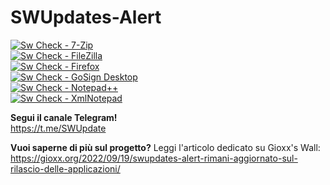 # SWUpdates-Alert
[![Sw Check - 7-Zip](https://github.com/gioxx/SWUpdates-Alert/actions/workflows/sw_7zip.yml/badge.svg)](https://github.com/gioxx/SWUpdates-Alert/actions/workflows/sw_7zip.yml)   
[![Sw Check - FileZilla](https://github.com/gioxx/SWUpdates-Alert/actions/workflows/sw_filezilla.yml/badge.svg)](https://github.com/gioxx/SWUpdates-Alert/actions/workflows/sw_filezilla.yml)   
[![Sw Check - Firefox](https://github.com/gioxx/SWUpdates-Alert/actions/workflows/sw_firefox.yml/badge.svg)](https://github.com/gioxx/SWUpdates-Alert/actions/workflows/sw_firefox.yml)   
[![Sw Check - GoSign Desktop](https://github.com/gioxx/SWUpdates-Alert/actions/workflows/sw_gosigndesktop.yml/badge.svg)](https://github.com/gioxx/SWUpdates-Alert/actions/workflows/sw_gosigndesktop.yml)  
[![Sw Check - Notepad++](https://github.com/gioxx/SWUpdates-Alert/actions/workflows/sw_npp.yml/badge.svg)](https://github.com/gioxx/SWUpdates-Alert/actions/workflows/sw_npp.yml)   
[![Sw Check - XmlNotepad](https://github.com/gioxx/SWUpdates-Alert/actions/workflows/sw_xmlnp.yml/badge.svg)](https://github.com/gioxx/SWUpdates-Alert/actions/workflows/sw_xmlnp.yml)   

**Segui il canale Telegram!**  
https://t.me/SWUpdate

**Vuoi saperne di più sul progetto?** Leggi l'articolo dedicato su Gioxx's Wall:  
https://gioxx.org/2022/09/19/swupdates-alert-rimani-aggiornato-sul-rilascio-delle-applicazioni/